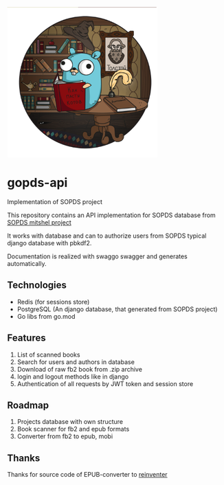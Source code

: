 <img src="https://raw.githubusercontent.com/Aladex/gopds-api/master/logo/logo.png" width="350">

# gopds-api
Implementation of SOPDS project

This repository contains an API implementation for SOPDS database from [SOPDS mitshel project](https://github.com/mitshel/sopds) 

It works with database and can to authorize users from SOPDS typical django database with pbkdf2.
 
Documentation is realized with swaggo swagger and generates automatically.

## Technologies

* Redis (for sessions store)
* PostgreSQL (An django database, that generated from SOPDS project)
* Go libs from go.mod


## Features

1. List of scanned books
2. Search for users and authors in database
3. Download of raw fb2 book from .zip archive
4. login and logout methods like in django
5. Authentication of all requests by JWT token and session store


## Roadmap

1. Projects database with own structure
2. Book scanner for fb2 and epub formats
3. Converter from fb2 to epub, mobi

## Thanks 

Thanks for source code of EPUB-converter to [reinventer](https://github.com/reinventer/fb2epub)